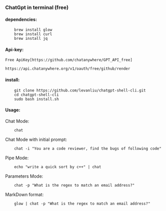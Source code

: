 ### ChatGpt in terminal (free)

#### dependencies:
```
    brew install glow
    brew install curl
    brew install jq
```

#### Api-key:
    Free ApiKey[https://github.com/chatanywhere/GPT_API_free]

    https://api.chatanywhere.org/v1/oauth/free/github/render

#### install:
```
    git clone https://github.com/levanliu/chatgpt-shell-cli.git
    cd chatgpt-shell-cli
    sudo bash install.sh
```
#### Usage:
Chat Mode:
```
    chat
```

Chat Mode with initial prompt:
```
    chat -i "You are a code reviewer, find the bugs of following code"
```

Pipe Mode:
```
    echo "write a quick sort by c++" | chat
```
Parameters Mode:
```
    chat -p "What is the regex to match an email address?"
```

MarkDown format:
```
    glow | chat -p "What is the regex to match an email address?"
```
